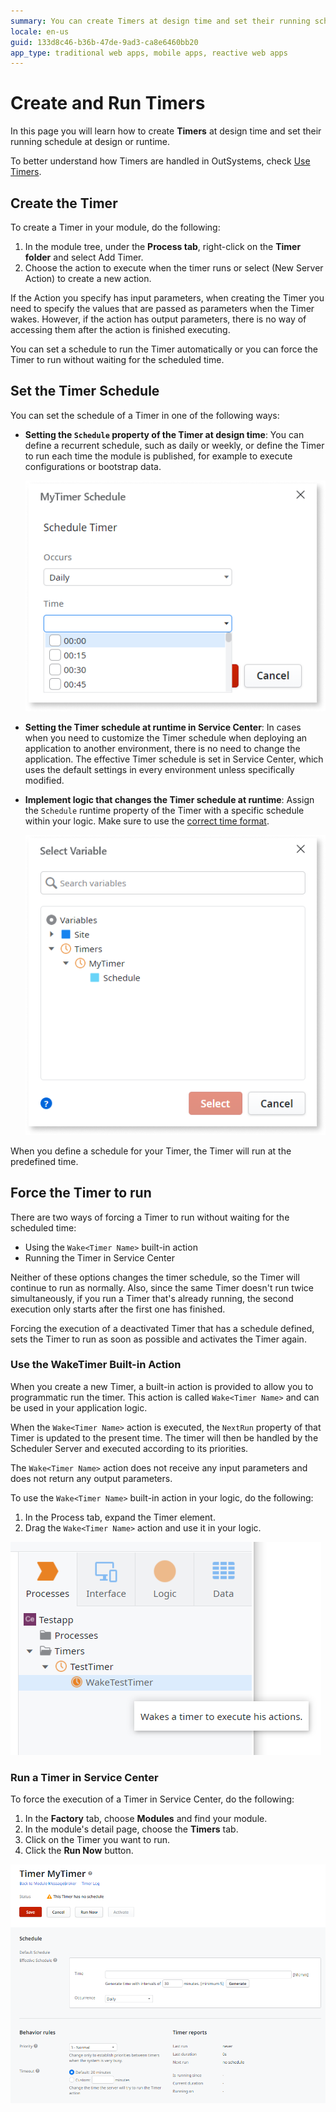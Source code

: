 ```yaml
---
summary: You can create Timers at design time and set their running schedule at design or runtime.
locale: en-us
guid: 133d8c46-b36b-47de-9ad3-ca8e6460bb20
app_type: traditional web apps, mobile apps, reactive web apps
---
```


# Create and Run Timers

In this page you will learn how to create **Timers** at design time and set their running schedule at design or runtime.

To better understand how Timers are handled in OutSystems, check [Use Timers](intro.md).

## Create the Timer

To create a Timer in your module, do the following:

1. In the module tree, under the **Process tab**, right-click on the **Timer folder** and select Add Timer.
1. Choose the action to execute when the timer runs or select (New Server Action) to create a new action.

If the Action you specify has input parameters, when creating the Timer you need to specify the values that are passed as parameters when the Timer wakes. However, if the action has output parameters, there is no way of accessing them after the action is finished executing.

You can set a schedule to run the Timer automatically or you can force the Timer to run without waiting for the scheduled time.

## Set the Timer Schedule

You can set the schedule of a Timer in one of the following ways:

* **Setting the `Schedule` property of the Timer at design time**: You can define a recurrent schedule, such as daily or weekly, or define the Timer to run each time the module is published, for example to execute configurations or bootstrap data.

    ![](images/timer-create-run-1.png)

* **Setting the Timer schedule at runtime in Service Center**: In cases when you need to customize the Timer schedule when deploying an application to another environment, there is no need to change the application. The effective Timer schedule is set in Service Center, which uses the default settings in every environment unless specifically modified.

* **Implement logic that changes the Timer schedule at runtime**: Assign the `Schedule` runtime property of the Timer with a specific schedule within your logic. Make sure to use the [correct time format](../../ref/lang/auto/Class.Timer.final.md#runtime-properties).  

    ![](images/timer-create-run-2.png)

When you define a schedule for your Timer, the Timer will run at the predefined time.


## Force the Timer to run

There are two ways of forcing a Timer to run without waiting for the scheduled time:

* Using the `Wake<Timer Name>` built-in action
* Running the Timer in Service Center

Neither of these options changes the timer schedule, so the Timer will continue to run as normally. Also, since the same Timer doesn't run twice simultaneously, if you run a Timer that's already running, the second execution only starts after the first one has finished.

<div class="info" markdown="1">

Forcing the execution of a deactivated Timer that has a schedule defined, sets the Timer to run as soon as possible and activates the Timer again.

</div>

### Use the WakeTimer Built-in Action

When you create a new Timer, a built-in action is provided to allow you to programmatic run the timer. This action is called `Wake<Timer Name>` and can be used in your application logic.

When the `Wake<Timer Name>` action is executed, the `NextRun` property of that Timer is updated to the present time. The timer will then be handled by the Scheduler Server and executed according to its priorities.

The `Wake<Timer Name>` action does not receive any input parameters and does not return any output parameters.

To use the `Wake<Timer Name>` built-in action in your logic, do the following:

1. In the Process tab, expand the Timer element.
1. Drag the `Wake<Timer Name>` action and use it in your logic.

![use wake timer action](images/wake-timer-ss.png)

### Run a Timer in Service Center

To force the execution of a Timer in Service Center, do the following:

1. In the **Factory** tab, choose **Modules** and find your module.
1. In the module's detail page, choose the **Timers** tab.
1. Click on the Timer you want to run.
1. Click the **Run Now** button.

![run timer in service center](images/timer-create-run-sc.png)
